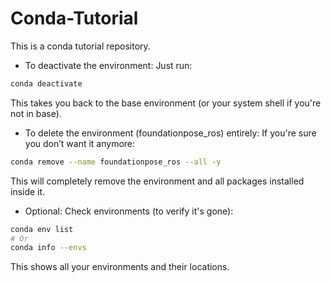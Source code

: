 # Conda-Tutorial
This is a conda tutorial repository.

- To deactivate the environment:
Just run:

```bash
conda deactivate
```
This takes you back to the base environment (or your system shell if you're not in base).

- To delete the environment (foundationpose_ros) entirely:
If you're sure you don’t want it anymore:

```bash
conda remove --name foundationpose_ros --all -y
```
This will completely remove the environment and all packages installed inside it.

- Optional: Check environments (to verify it's gone):
```bash
conda env list
# Or
conda info --envs
```
This shows all your environments and their locations.


